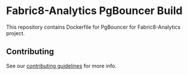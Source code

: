 # Fabric8-Analytics PgBouncer Build

This repository contains Dockerfile for PgBouncer for Fabric8-Analytics project.

## Contributing

See our [contributing guidelines](https://github.com/fabric8-analytics/common/blob/master/CONTRIBUTING.md) for more info.
